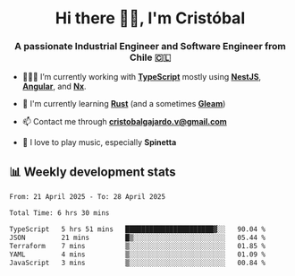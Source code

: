 <h1 align="center">Hi there ✌🏻, I'm Cristóbal</h1>
<h3 align="center">A passionate Industrial Engineer and Software Engineer from Chile 🇨🇱</h3>

- 🧑🏻‍💻 I’m currently working with **[TypeScript](https://www.typescriptlang.org)** mostly using **[NestJS](https://nestjs.com)**, **[Angular](https://angular.io)**, and **[Nx](https://nx.dev)**.

- 🌱 I'm currently learning **[Rust](https://www.rust-lang.org)** (and a sometimes **[Gleam](https://gleam.run/)**)

- 📫 Contact me through **cristobalgajardo.v@gmail.com**

- 🎸 I love to play music, especially **Spinetta**

## 📊 Weekly development stats

<!--START_SECTION:waka-->

```txt
From: 21 April 2025 - To: 28 April 2025

Total Time: 6 hrs 30 mins

TypeScript   5 hrs 51 mins   ██████████████████████▓░░   90.04 %
JSON         21 mins         █▒░░░░░░░░░░░░░░░░░░░░░░░   05.44 %
Terraform    7 mins          ▒░░░░░░░░░░░░░░░░░░░░░░░░   01.85 %
YAML         4 mins          ▒░░░░░░░░░░░░░░░░░░░░░░░░   01.09 %
JavaScript   3 mins          ▒░░░░░░░░░░░░░░░░░░░░░░░░   00.84 %
```

<!--END_SECTION:waka-->
